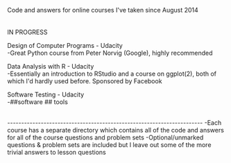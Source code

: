 Code and answers for online courses I've taken since August 2014  
<br>
<br>
IN PROGRESS  
    
Design of Computer Programs - Udacity  
 -Great Python course from Peter Norvig (Google), highly recommended

Data Analysis with R - Udacity  
 -Essentially an introduction to RStudio and a course on ggplot(2),
  both of which I'd hardly used before. Sponsored by Facebook

Software Testing - Udacity  
 -##software ## tools
  
<br>  
----------------------------------------------------------------------
-Each course has a separate directory which contains all of the code
 and answers for all of the course questions and problem sets  
 -Optional/unmarked questions & problem sets are included but I leave
 out some of the more trivial answers to lesson questions
